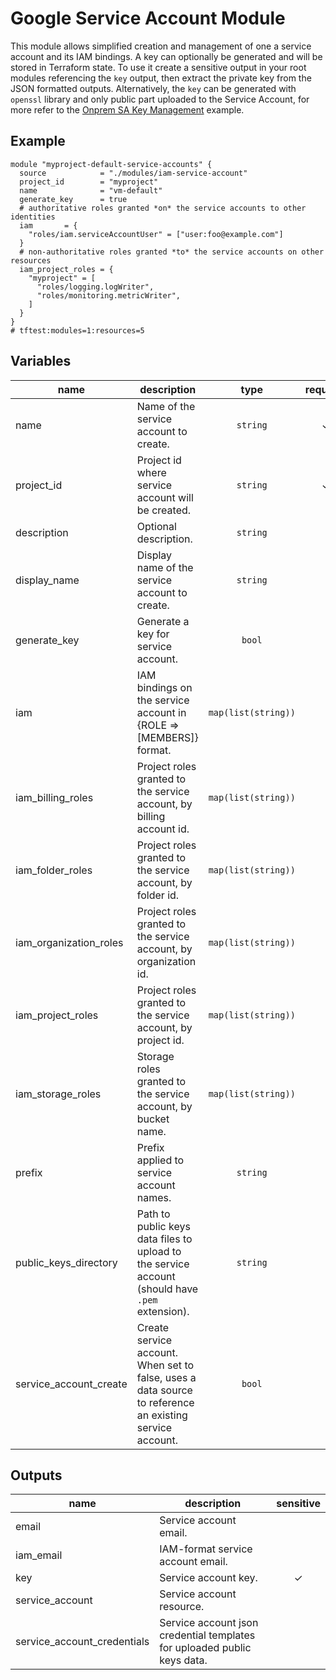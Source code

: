 # Google Service Account Module

This module allows simplified creation and management of one a service account and its IAM bindings. A key can optionally be generated and will be stored in Terraform state. To use it create a sensitive output in your root modules referencing the `key` output, then extract the private key from the JSON formatted outputs. Alternatively, the `key` can be generated with `openssl` library and only public part uploaded to the Service Account, for more refer to the [Onprem SA Key Management](../../examples/cloud-operations/onprem-sa-key-management/) example.

## Example

```hcl
module "myproject-default-service-accounts" {
  source            = "./modules/iam-service-account"
  project_id        = "myproject"
  name              = "vm-default"
  generate_key      = true
  # authoritative roles granted *on* the service accounts to other identities
  iam       = {
    "roles/iam.serviceAccountUser" = ["user:foo@example.com"]
  }
  # non-authoritative roles granted *to* the service accounts on other resources
  iam_project_roles = {
    "myproject" = [
      "roles/logging.logWriter",
      "roles/monitoring.metricWriter",
    ]
  }
}
# tftest:modules=1:resources=5
```


<!-- BEGIN TFDOC -->

## Variables

| name | description | type | required | default |
|---|---|:---:|:---:|:---:|
| name | Name of the service account to create. | <code>string</code> | ✓ |  |
| project_id | Project id where service account will be created. | <code>string</code> | ✓ |  |
| description | Optional description. | <code>string</code> |  | <code>null</code> |
| display_name | Display name of the service account to create. | <code>string</code> |  | <code>&#34;Terraform-managed.&#34;</code> |
| generate_key | Generate a key for service account. | <code>bool</code> |  | <code>false</code> |
| iam | IAM bindings on the service account in {ROLE => [MEMBERS]} format. | <code>map&#40;list&#40;string&#41;&#41;</code> |  | <code>&#123;&#125;</code> |
| iam_billing_roles | Project roles granted to the service account, by billing account id. | <code>map&#40;list&#40;string&#41;&#41;</code> |  | <code>&#123;&#125;</code> |
| iam_folder_roles | Project roles granted to the service account, by folder id. | <code>map&#40;list&#40;string&#41;&#41;</code> |  | <code>&#123;&#125;</code> |
| iam_organization_roles | Project roles granted to the service account, by organization id. | <code>map&#40;list&#40;string&#41;&#41;</code> |  | <code>&#123;&#125;</code> |
| iam_project_roles | Project roles granted to the service account, by project id. | <code>map&#40;list&#40;string&#41;&#41;</code> |  | <code>&#123;&#125;</code> |
| iam_storage_roles | Storage roles granted to the service account, by bucket name. | <code>map&#40;list&#40;string&#41;&#41;</code> |  | <code>&#123;&#125;</code> |
| prefix | Prefix applied to service account names. | <code>string</code> |  | <code>null</code> |
| public_keys_directory | Path to public keys data files to upload to the service account (should have `.pem` extension). | <code>string</code> |  | <code>&#34;&#34;</code> |
| service_account_create | Create service account. When set to false, uses a data source to reference an existing service account. | <code>bool</code> |  | <code>true</code> |

## Outputs

| name | description | sensitive |
|---|---|:---:|
| email | Service account email. |  |
| iam_email | IAM-format service account email. |  |
| key | Service account key. | ✓ |
| service_account | Service account resource. |  |
| service_account_credentials | Service account json credential templates for uploaded public keys data. |  |

<!-- END TFDOC -->

